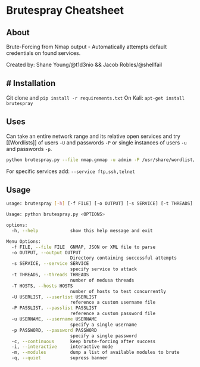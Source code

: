# Brutespray Cheatsheet
## About
Brute-Forcing from Nmap output - Automatically attempts default credentials on found services.

Created by: Shane Young/@t1d3nio && Jacob Robles/@shellfail

## # Installation
Git clone and `pip install -r requirements.txt`
On Kali: `apt-get install brutespray`

## Uses
Can take an entire network range and its relative open services and try [[Wordlists]] of users `-U` and passwords `-P` or single instances of users `-u` and passwords `-p`.

```bash
python brutespray.py --file nmap.gnmap -u admin -P /usr/share/wordlist/rockyou.txt --threads 5 --hosts 5`
```
For specific services add: `--service ftp,ssh,telnet`

## Usage
```bash
usage: brutespray [-h] [-f FILE] [-o OUTPUT] [-s SERVICE] [-t THREADS] [-T HOSTS] [-U USERLIST] [-P PASSLIST] [-u USERNAME] [-p PASSWORD] [-c] [-i] [-m] [-q]

Usage: python brutespray.py <OPTIONS>

options:
  -h, --help            show this help message and exit

Menu Options:
  -f FILE, --file FILE  GNMAP, JSON or XML file to parse
  -o OUTPUT, --output OUTPUT
                        Directory containing successful attempts
  -s SERVICE, --service SERVICE
                        specify service to attack
  -t THREADS, --threads THREADS
                        number of medusa threads
  -T HOSTS, --hosts HOSTS
                        number of hosts to test concurrently
  -U USERLIST, --userlist USERLIST
                        reference a custom username file
  -P PASSLIST, --passlist PASSLIST
                        reference a custom password file
  -u USERNAME, --username USERNAME
                        specify a single username
  -p PASSWORD, --password PASSWORD
                        specify a single password
  -c, --continuous      keep brute-forcing after success
  -i, --interactive     interactive mode
  -m, --modules         dump a list of available modules to brute
  -q, --quiet           supress banner
```
